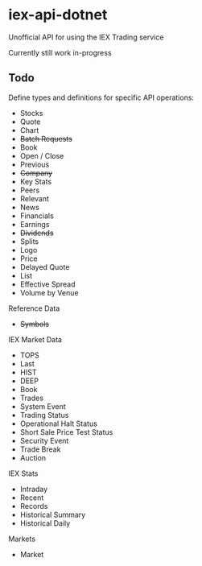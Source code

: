 # iex-api-dotnet
Unofficial API for using the IEX Trading service

Currently still work in-progress

## Todo

Define types and definitions for specific API operations:

- Stocks
- Quote
- Chart
- ~~Batch Requests~~
- Book
- Open / Close
- Previous
- ~~Company~~
- Key Stats
- Peers
- Relevant
- News
- Financials
- Earnings
- ~~Dividends~~
- Splits
- Logo
- Price
- Delayed Quote
- List
- Effective Spread
- Volume by Venue

Reference Data

 - ~~Symbols~~
 
IEX Market Data
 - TOPS
 - Last
 - HIST
 - DEEP
 - Book
 - Trades
 - System Event
 - Trading Status
 - Operational Halt Status
 - Short Sale Price Test Status
 - Security Event
 - Trade Break
 - Auction
 
IEX Stats

 - Intraday
 - Recent
 - Records
 - Historical Summary
 - Historical Daily
 
Markets

- Market
